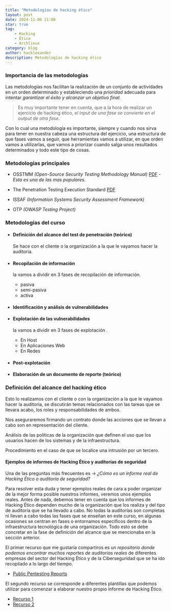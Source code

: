 ```yaml
---
title: "Metodologías de hacking ético"
layout: post
date: 2024-11-06 21:00
star: true
tag:
    - Hacking 
    - Ético 
    - Archlinux
category: blog
author: hacklexander
description: Metodologías de hacking ético
---
```





### Importancia de las metodologías

Las metodologías nos facilitan la realización de un conjunto de actividades en un orden determinado y estableciendo una *prioridad* adecuada para intentar *garantizar el éxito y alcanzar un objetivo final.* 


>Es muy importante tener en cuenta, que a la hora de realizar un ejercicio de hacking ético, *el input de una fase se convierte en el output de otra fase*. 


Con lo cual una metodología es importante, siempre y cuando nos sirva para tener en nuestra cabeza una estructura del ejercicio, una estructura de que fases vamos a seguir, que herramientas vamos a utilizar, en que orden vamos a utilizarlas, que vamos a priorizar cuando salga unos resultados determinados y todo este tipo de cosas. 


### Metodologías principales

- OSSTMM *(Open-Source Security Testing Methodology Manual)*
		[PDF](https://www.isecom.org/OSSTMM.3.pdf)   - *Esta es una de las mas populares.*
		
- The Penetration Testing Execution Standard
		[PDF](http://www.pentest-standard.org/index.php/main_Page)
		
- ISSAF *(Information Systems Security Assessment Framework)*

- OTP *(OWASP Testing Project)*


### Metodologías del curso 


- #### Definición del alcance del test de penetración (teórico)
	Se hace con el cliente o la organización a la que le vayamos hacer la auditoria.
	
- #### Recopilación de información
	la vamos a dividir en 3 fases de recopilación de información. 
	- pasiva
	- semi-pasiva
	- activa
- #### Identificación y análisis de vulnerabilidades

- #### Explotación de las vulnerabilidades
	la vamos a dividir en 3 fases de explotación .
	- En Host
	- En Aplicaciones Web
	- En Redes

 - #### Post-explotación

- #### Elaboración de un documento de reporte (teórico)



### Definición del alcance del hacking ético

Esto lo realizamos con el cliente o con la organización a la que le vayamos hacer la auditoria, se discutirán temas relacionados con las tareas que se llevara acabo, los roles y responsabilidades de ambos.

Nos aseguraremos firmando un contrato donde las acciones que se llevan a cabo son en representación del cliente.

Análisis de las políticas de la organización que definen el uso que los usuarios hacen de los sistemas y de la infraestructura.

Procedimiento en el caso de que se localice una intrusión por un tercero.



#### Ejemplos de informes de Hacking Ético y auditorías de seguridad

Una de las preguntas más frecuentes es -> *¿Cómo es un informe real de Hacking Ético o auditoría de seguridad?*

Para resolver esta duda y tener ejemplos reales de cara a poder organizar de la mejor forma posible nuestros informes, veremos unos ejemplos reales.
Antes de nada, debemos tener en cuenta que los informes de Hacking Ético dependen mucho de la organización que los realiza y del tipo de auditoría que se ha llevado a cabo. No todas la auditorías son completas ni llevan a cabo todas las fases que se enseñan en este curso, en algunas ocasiones se centran en fases o entornamos específicos dentro de la infraestructura tecnológica de una organización. Todo esto se debe concretar en la fase de definición del alcance que se mencionaba en la sección anterior.

El primer recurso que me gustaría compartiros es un *repositorio donde podemos encontrar muchos reportes de auditorías reales* de diferentes empresas del sector del Hacking Ético y de la Ciberseguridad que se ha ido recopilado a lo largo del tiempo. 

- [Public Pentesting Reports](https://github.com/juliocesarfort/public-pentesting-reports)

El segundo recurso se corresponde a diferentes plantillas que podemos utilizar para comenzar a elaborar nuestro propio informe de Hacking Ético.

- [Recurso 1](https://pentestreports.com/templates/)
- [Recurso 2](https://github.com/hmaverickadams/TCM-Security-Sample-Pentest-Report)




